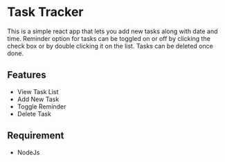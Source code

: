 # Task Tracker

This is a simple react app that lets you add new tasks along with date and time. Reminder option for tasks can be toggled on or off by clicking the check box or by double clicking it on the list. Tasks can be deleted once done.

## Features

- View Task List
- Add New Task
- Toggle Reminder
- Delete Task
 
## Requirement

- NodeJs
